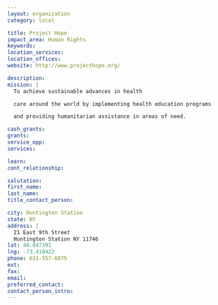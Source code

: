 ```yaml
---
layout: organization
category: local

title: Project Hope
impact_area: Human Rights
keywords: 
location_services: 
location_offices: 
website: http://www.projecthope.org/

description: 
mission: |
  To achieve sustainable advances in health

  care around the world by implementing health education programs

  and providing humanitarian assistance in areas of need.

cash_grants: 
grants: 
service_opp: 
services: 

learn: 
cont_relationship: 

salutation: 
first_name: 
last_name: 
title_contact_person: 

city: Huntington Station
state: NY
address: |
  21 East 9th Street  
  Huntington Station NY 11746
lat: 40.847391
lng: -73.410422
phone: 631-357-6075
ext: 
fax: 
email: 
preferred_contact: 
contact_person_intro: 
---
```

